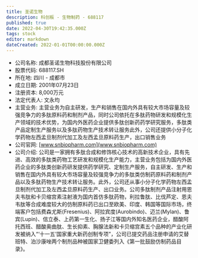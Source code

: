 ```yaml
---
title: 圣诺生物
description: 科创板 - 生物制药 - 688117
published: true
date: 2022-04-30T19:42:35.000Z
tags: stock
editor: markdown
dateCreated: 2022-01-01T00:00:00.000Z
---
```


- 公司名称: 成都圣诺生物科技股份有限公司
- 股票代码: 688117.SH
- 所在地: 四川 - 成都市
- 成立日期: 2001年07月23日
- 注册资本: 8,000万元
- 法定代表人: 文永均
- 主营业务: 主营业务为自主研发，生产和销售在国内外具有较大市场容量及较强竞争力的多肽原料药和制剂产品，同时公司依托在多肽药物研发和规模化生产领域的技术优势，为国内外医药企业提供多肽创新药药学研究服务，多肽类产品定制生产服务以及多肽药物生产技术转让服务此外，公司还提供小分子化学药物左西孟旦制剂代加工及左西孟旦原料药生产，出口销售业务
- 公司官网: [www.snbiopharm.com](www.snbiopharm.com)
- 公司介绍: 公司是一家拥有多肽合成和修饰核心技术的高新技术企业，具有先进、高效的多肽类药物工艺研发和规模化生产能力，主营业务包括为国内外医药企业的多肽类创新药研发提供药学研究、定制生产服务，自主研发、生产和销售在国内外具有较大市场容量及较强竞争力的多肽类仿制药原料药和制剂产品以及多肽药物生产技术转让服务。此外，公司还从事小分子化学药物左西孟旦制剂代加工及左西孟旦原料药生产、出口业务。公司多肽制剂产品注射用恩夫韦肽和卡贝缩宫素注射液为国内首仿多肽药物，利拉鲁肽、比伐芦定、恩夫韦肽等合成难度较大的仿制原料药已出口至欧美、印度、韩国等国际市场，终端客户包括费森尤斯(Fresenius)、阿拉宾度(Aurobindo)、迈兰(Mylan)、鲁宾(Lupin)、信立泰、上药第一生化、扬子江等国内外知名医药企业，醋酸阿托西班、醋酸奥曲肽、生长抑素、胸腺法新和卡贝缩宫素五个品种的产业化研发被纳入“‘十一五’国家重大新药创制专项”，公司已提交药品注册申请的艾替班特、泊沙康唑两个制剂品种被国家卫健委列入《第一批鼓励仿制药品目录》。


